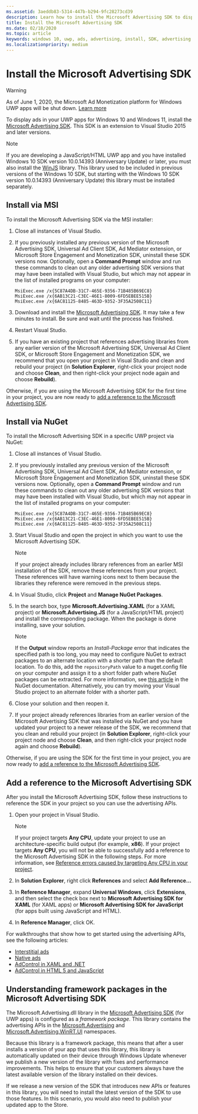 ```yaml
---
ms.assetid: 3aeddb83-5314-447b-b294-9fc28273cd39
description: Learn how to install the Microsoft Advertising SDK to display ads in Universal Windows Platform (UWP) apps for Windows 10.
title: Install the Microsoft Advertising SDK
ms.date: 02/18/2020
ms.topic: article
keywords: windows 10, uwp, ads, advertising, install, SDK, advertising library
ms.localizationpriority: medium
---
```

# Install the Microsoft Advertising SDK

>[!WARNING]
> As of June 1, 2020, the Microsoft Ad Monetization platform for Windows UWP apps will be shut down. [Learn more](https://social.msdn.microsoft.com/Forums/windowsapps/en-US/db8d44cb-1381-47f7-94d3-c6ded3fea36f/microsoft-ad-monetization-platform-shutting-down-june-1st?forum=aiamgr)

To display ads in your UWP apps for Windows 10 and Windows 11, install the [Microsoft Advertising SDK](https://marketplace.visualstudio.com/items?itemName=AdMediator.MicrosoftAdvertisingSDK). This SDK is an extension to Visual Studio 2015 and later versions.

> [!NOTE]
> If you are developing a JavaScript/HTML UWP app and you have installed Windows 10 SDK version 10.0.14393 (Anniversary Update) or later, you must also install the [WinJS](https://github.com/winjs/winjs) library. This library used to be included in previous versions of the Windows 10 SDK, but starting with the Windows 10 SDK version 10.0.14393 (Anniversary Update) this library must be installed separately.

<span id="install-msi" />

## Install via MSI

To install the Microsoft Advertising SDK via the MSI installer:

1.  Close all instances of Visual Studio.

2. If you previously installed any previous version of the Microsoft Advertising SDK, Universal Ad Client SDK, Ad Mediator extension, or Microsoft Store Engagement and Monetization SDK, uninstall these SDK versions now. Optionally, open a **Command Prompt** window and run these commands to clean out any older advertising SDK versions that may have been installed with Visual Studio, but which may not appear in the list of installed programs on your computer:
    ```console
    MsiExec.exe /x{5C87A4DB-31C7-465E-9356-71B485B69EC8}
    MsiExec.exe /x{6AB13C21-C3EC-46E1-8009-6FD5EBEE515B}
    MsiExec.exe /x{6AC81125-8485-463D-9352-3F35A2508C11}
    ```

3.  Download and install the [Microsoft Advertising SDK](https://marketplace.visualstudio.com/items?itemName=AdMediator.MicrosoftAdvertisingSDK). It may take a few minutes to install. Be sure and wait until the process has finished.

4.  Restart Visual Studio.

5.  If you have an existing project that references advertising libraries from any earlier version of the Microsoft Advertising SDK, Universal Ad Client SDK, or Microsoft Store Engagement and Monetization SDK, we recommend that you open your project in Visual Studio and clean and rebuild your project (in **Solution Explorer**, right-click your project node and choose **Clean**, and then right-click your project node again and choose **Rebuild**).

  Otherwise, if you are using the Microsoft Advertising SDK for the first time in your project, you are now ready to [add a reference to the Microsoft Advertising SDK](#reference).

<span id="install-nuget" />

## Install via NuGet

To install the Microsoft Advertising SDK in a specific UWP project via NuGet:

1.  Close all instances of Visual Studio.

2.  If you previously installed any previous version of the Microsoft Advertising SDK, Universal Ad Client SDK, Ad Mediator extension, or Microsoft Store Engagement and Monetization SDK, uninstall these SDK versions now. Optionally, open a **Command Prompt** window and run these commands to clean out any older advertising SDK versions that may have been installed with Visual Studio, but which may not appear in the list of installed programs on your computer:
    ```console
    MsiExec.exe /x{5C87A4DB-31C7-465E-9356-71B485B69EC8}
    MsiExec.exe /x{6AB13C21-C3EC-46E1-8009-6FD5EBEE515B}
    MsiExec.exe /x{6AC81125-8485-463D-9352-3F35A2508C11}
    ```

3.  Start Visual Studio and open the project in which you want to use the Microsoft Advertising SDK.
    > [!NOTE]
    > If your project already includes library references from an earlier MSI installation of the SDK, remove these references from your project. These references will have warning icons next to them because the libraries they reference were removed in the previous steps.

4. In Visual Studio, click **Project** and **Manage NuGet Packages**.

5. In the search box, type **Microsoft.Advertising.XAML** (for a XAML project) or **Microsoft.Advertising.JS** (for a JavaScript/HTML project) and install the corresponding package. When the package is done installing, save your solution.
    > [!NOTE]
    > If the **Output** window reports an *Install-Package* error that indicates the specified path is too long, you may need to configure NuGet to extract packages to an alternate location with a shorter path than the default location. To do this, add the `repositoryPath` value to a nuget.config file on your computer and assign it to a short folder path where NuGet packages can be extracted. For more information, see [this article](/nuget/consume-packages/configuring-nuget-behavior) in the NuGet documentation. Alternatively, you can try moving your Visual Studio project to an alternate folder with a shorter path.

6. Close your solution and then reopen it.

7.  If your project already references libraries from an earlier version of the Microsoft Advertising SDK that was installed via NuGet and you have updated your project to a newer release of the SDK, we recommend that you clean and rebuild your project (in **Solution Explorer**, right-click your project node and choose **Clean**, and then right-click your project node again and choose **Rebuild**).

  Otherwise, if you are using the SDK for the first time in your project, you are now ready to [add a reference to the Microsoft Advertising SDK](#reference).

<span id="reference" />

## Add a reference to the Microsoft Advertising SDK

After you install the Microsoft Advertising SDK, follow these instructions to reference the SDK in your project so you can use the advertising APIs.

1. Open your project in Visual Studio.
    > [!NOTE]
    > If your project targets **Any CPU**, update your project to use an architecture-specific build output (for example, **x86**). If your project targets **Any CPU**, you will not be able to successfully add a reference to the Microsoft Advertising SDK in the following steps. For more information, see [Reference errors caused by targeting Any CPU in your project](known-issues-for-the-advertising-libraries.md#reference_errors).

2. In **Solution Explorer**, right click **References** and select **Add Reference…**

3. In **Reference Manager**, expand **Universal Windows**, click **Extensions**, and then select the check box next to **Microsoft Advertising SDK for XAML** (for XAML apps) or **Microsoft Advertising SDK for JavaScript** (for apps built using JavaScript and HTML).

4.  In **Reference Manager**, click OK.

For walkthroughs that show how to get started using the advertising APIs, see the following articles:

* [Interstitial ads](interstitial-ads.md)
* [Native ads](native-ads.md)
* [AdControl in XAML and .NET](adcontrol-in-xaml-and--net.md)
* [AdControl in HTML 5 and JavaScript](adcontrol-in-html-5-and-javascript.md)

<span id="framework" />

## Understanding framework packages in the Microsoft Advertising SDK

The Microsoft.Advertising.dll library in the [Microsoft Advertising SDK](https://marketplace.visualstudio.com/items?itemName=AdMediator.MicrosoftAdvertisingSDK) (for UWP apps) is configured as a *framework package*. This library contains the advertising APIs in the [Microsoft.Advertising](/uwp/api/microsoft.advertising) and [Microsoft.Advertising.WinRT.UI](/uwp/api/microsoft.advertising.winrt.ui) namespaces.

Because this library is a framework package, this means that after a user installs a version of your app that uses this library, this library is automatically updated on their device through Windows Update whenever we publish a new version of the library with fixes and performance improvements. This helps to ensure that your customers always have the latest available version of the library installed on their devices.

If we release a new version of the SDK that introduces new APIs or features in this library, you will need to install the latest version of the SDK to use those features. In this scenario, you would also need to publish your updated app to the Store.
